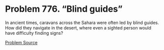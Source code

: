 # Problem 776. “Blind guides”

In ancient times, caravans across the Sahara were often led by blind guides. How did they navigate in the desert, where even a sighted person would have difficulty finding signs?

[Problem Source](https://www.trizland.ru/tasks/5376/)